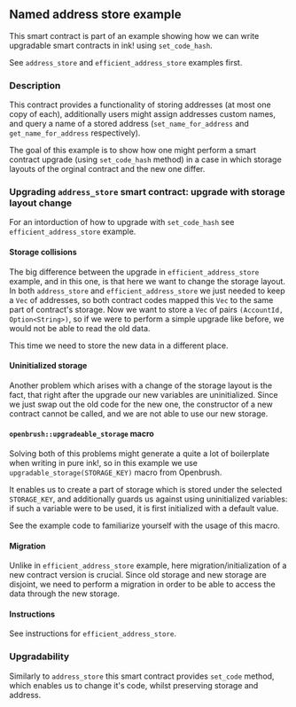 ## Named address store example

This smart contract is part of an example showing how we can write upgradable smart contracts in ink! using `set_code_hash`.

See `address_store` and `efficient_address_store` examples first.

### Description

This contract provides a functionality of storing addresses (at most one copy of each), additionally users might assign 
addresses custom names, and query a name of a stored address (`set_name_for_address` and `get_name_for_address` respectively).

The goal of this example is to show how one might perform a smart contract upgrade (using `set_code_hash` method) in a case in which
storage layouts of the orginal contract and the new one differ.

### Upgrading `address_store` smart contract: upgrade with storage layout change

For an intorduction of how to upgrade with `set_code_hash` see `efficient_address_store` example.

#### Storage collisions

The big difference between the upgrade in `efficient_address_store` example, and in this one, is that here we want to change the storage layout.
In both `address_store` and `efficient_address_store` we just needed to keep a `Vec` of addresses, so both contract codes mapped this `Vec` to the 
same part of contract's storage. Now we want to store a `Vec` of pairs `(AccountId, Option<String>)`, so if we were to perform a simple upgrade
like before, we would not be able to read the old data.

This time we need to store the new data in a different place.

#### Uninitialized storage

Another problem which arises with a change of the storage layout is the fact, that right after the upgrade our new variables are uninitialized.
Since we just swap out the old code for the new one, the constructor of a new contract cannot be called, and we are not able to use our new storage.

#### `openbrush::upgradeable_storage` macro

Solving both of this problems might generate a quite a lot of boilerplate when writing in pure ink!, so in this example we use `upgradable_storage(STORAGE_KEY)` macro
from Openbrush.

It enables us to create a part of storage which is stored under the selected `STORAGE_KEY`, and additionally guards us against using uninitialized variables:
if such a variable were to be used, it is first initialized with a default value.

See the example code to familiarize yourself with the usage of this macro.

#### Migration

Unlike in `efficient_address_store` example, here migration/initialization of a new contract version is crucial.
Since old storage and new storage are disjoint, we need to perform a migration in order to be able to access the data through the new storage.

#### Instructions

See instructions for `efficient_address_store`.

### Upgradability

Similarly to `address_store` this smart contract provides `set_code` method, which enables us to change it's code, whilst preserving storage and address.

